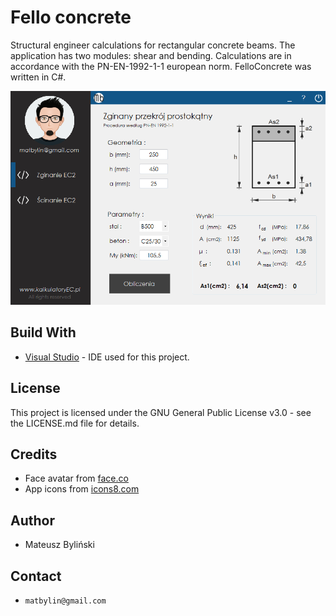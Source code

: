 # Fello concrete
Structural engineer calculations for rectangular concrete beams. The application has two modules: shear and bending. Calculations are in accordance with the PN-EN-1992-1-1 european norm. FelloConcrete was written in C#.  

![Fello-concrete-screenshot](FelloConcrete/img/felloconcrete.png)

## Build With
* [Visual Studio](https://visualstudio.microsoft.com/) - IDE used for this project.

## License
This project is licensed under the GNU General Public License v3.0 - see the LICENSE.md file for details.

## Credits
* Face avatar from [face.co](https://face.co/)
* App icons from [icons8.com](https://icons8.com/)

## Author
* Mateusz Byliński 

## Contact
- `matbylin@gmail.com`

